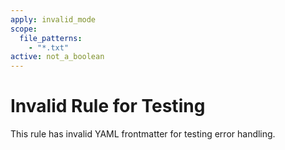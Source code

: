 ```yaml
---
apply: invalid_mode
scope:
  file_patterns:
    - "*.txt"
active: not_a_boolean
---
```

# Invalid Rule for Testing
This rule has invalid YAML frontmatter for testing error handling.